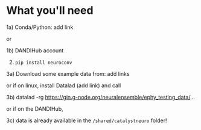 # What you'll need

1a) Conda/Python: add link

or

1b) DANDIHub account

2) `pip install neuroconv`

3a) Download some example data from: add links

or if on linux, install Datalad (add link) and call

3b) datalad -rg https://gin.g-node.org/neuralensemble/ephy_testing_data/...

or if on the DANDIHub,

3c) data is already available in the `/shared/catalystneuro` folder!